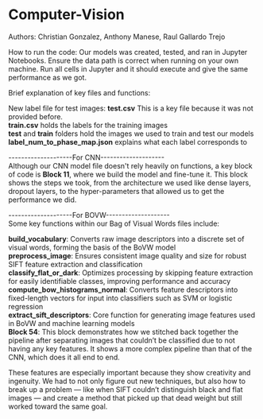 # Computer-Vision
Authors: Christian Gonzalez, Anthony Manese, Raul Gallardo Trejo

How to run the code:
Our models was created, tested, and ran in Jupyter Notebooks. Ensure the data path is correct when running on your own machine. Run all cells in Jupyter and it should execute and give the same performance as we got.  
  
Brief explanation of key files and functions:

New label file for test images: **test.csv** This is a key file because it was not provided before.  
**train.csv** holds the labels for the training images  
**test** and **train** folders hold the images we used to train and test our models  
**label_num_to_phase_map.json** explains what each label corresponds to  

--------------------For CNN--------------------  
Although our CNN model file doesn't rely heavily on functions, a key block of code is **Block 11**, where we build the model and fine-tune it. This block shows the steps we took, from the architecture we used like dense layers, dropout layers, to the hyper-parameters that allowed us to get the performance we did.  

--------------------For BOVW--------------------  
Some key functions within our Bag of Visual Words files include:  

**build_vocabulary**: Converts raw image descriptors into a discrete set of visual words, forming the basis of the BoVW model  
**preprocess_image**: Ensures consistent image quality and size for robust SIFT feature extraction and classification  
**classify_flat_or_dark**: Optimizes processing by skipping feature extraction for easily identifiable classes, improving performance and accuracy  
**compute_bow_histograms_normal**: Converts feature descriptors into fixed-length vectors for input into classifiers such as SVM or logistic regression  
**extract_sift_descriptors**: Core function for generating image features used in BoVW and machine learning models  
**Block 54**: This block demonstrates how we stitched back together the pipeline after separating images that couldn’t be classified due to not having any key features. It shows a more complex pipeline than that of the CNN, which does it all end to end.  

These features are especially important because they show creativity and ingenuity. We had to not only figure out new techniques, but also how to break up a problem — like when SIFT couldn’t distinguish black and flat images — and create a method that picked up that dead weight but still worked toward the same goal.  
